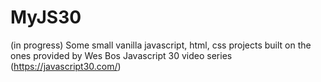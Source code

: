 # MyJS30
(in progress) Some small vanilla javascript, html, css projects built on the ones provided by Wes Bos Javascript 30 video series (https://javascript30.com/)
